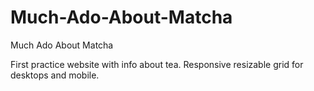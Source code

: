 # Much-Ado-About-Matcha
Much Ado About Matcha

First practice website with info about tea.
Responsive resizable grid for desktops and mobile.
